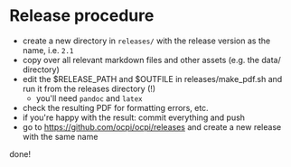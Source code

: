 # Release procedure

* create a new directory in `releases/` with the release version as the name, i.e. `2.1`
* copy over all relevant markdown files and other assets (e.g. the data/ directory)
* edit the $RELEASE_PATH and $OUTFILE in releases/make_pdf.sh and run it from the releases directory (!)
  * you'll need `pandoc` and `latex`
* check the resulting PDF for formatting errors, etc.
* if you're happy with the result: commit everything and push
* go to https://github.com/ocpi/ocpi/releases and create a new release with the same name

done! 

